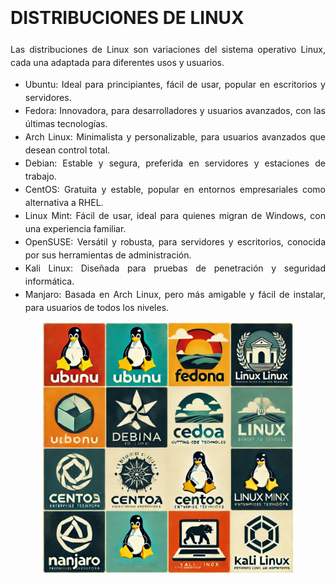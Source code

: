 <div style="line-height: 1.5;">
<div style="text-align: justify;">

# DISTRIBUCIONES DE LINUX
Las distribuciones de Linux son variaciones del sistema operativo Linux, cada una adaptada para diferentes usos y usuarios.

- Ubuntu: Ideal para principiantes, fácil de usar, popular en escritorios y servidores.
- Fedora: Innovadora, para desarrolladores y usuarios avanzados, con las últimas tecnologías.
- Arch Linux: Minimalista y personalizable, para usuarios avanzados que desean control total.
- Debian: Estable y segura, preferida en servidores y estaciones de trabajo.
- CentOS: Gratuita y estable, popular en entornos empresariales como alternativa a RHEL.
- Linux Mint: Fácil de usar, ideal para quienes migran de Windows, con una experiencia familiar.
- OpenSUSE: Versátil y robusta, para servidores y escritorios, conocida por sus herramientas de administración.
- Kali Linux: Diseñada para pruebas de penetración y seguridad informática.
- Manjaro: Basada en Arch Linux, pero más amigable y fácil de instalar, para usuarios de todos los niveles.



<div style="text-align: center;">
  <img src="imgdistribucioneslinux.png" alt="imagen centrada" width="400" />
</div>

</div>
</div>
